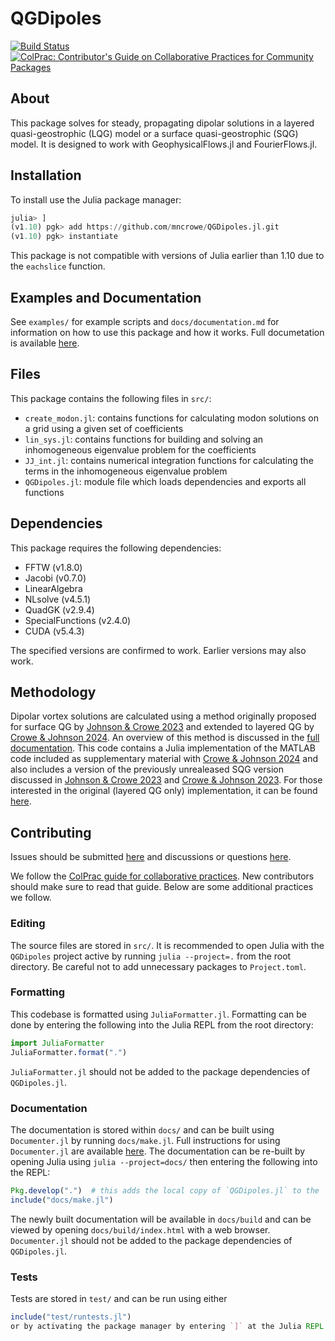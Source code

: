 # QGDipoles

[![Build Status](https://github.com/mncrowe/QGDipoles.jl/actions/workflows/CI.yml/badge.svg?branch=main)](https://github.com/mncrowe/QGDipoles.jl/actions/workflows/CI.yml?query=branch%3Amain) [![ColPrac: Contributor's Guide on Collaborative Practices for Community Packages](https://img.shields.io/badge/ColPrac-Contributor's%20Guide-blueviolet)](https://github.com/SciML/ColPrac)

## About

This package solves for steady, propagating dipolar solutions in a layered quasi-geostrophic (LQG) model or a surface quasi-geostrophic (SQG) model.
It is designed to work with GeophysicalFlows.jl and FourierFlows.jl.

## Installation

To install use the Julia package manager:

```julia
julia> ]
(v1.10) pgk> add https://github.com/mncrowe/QGDipoles.jl.git
(v1.10) pgk> instantiate
```

This package is not compatible with versions of Julia earlier than 1.10 due to the `eachslice` function.

## Examples and Documentation

See `examples/` for example scripts and `docs/documentation.md` for information on how to use this package and how it works. Full documetation is available [here](https://mncrowe.github.io/QGDipoles.jl).

## Files

This package contains the following files in `src/`:

* `create_modon.jl`: contains functions for calculating modon solutions on a grid using a given set of coefficients
* `lin_sys.jl`: contains functions for building and solving an inhomogeneous eigenvalue problem for the coefficients
* `JJ_int.jl`: contains numerical integration functions for calculating the terms in the inhomogeneous eigenvalue problem
* `QGDipoles.jl`: module file which loads dependencies and exports all functions

## Dependencies

This package requires the following dependencies:

* FFTW (v1.8.0)
* Jacobi (v0.7.0)
* LinearAlgebra
* NLsolve (v4.5.1)
* QuadGK (v2.9.4)
* SpecialFunctions (v2.4.0)
* CUDA (v5.4.3)

The specified versions are confirmed to work. Earlier versions may also work.

## Methodology

Dipolar vortex solutions are calculated using a method originally proposed for surface QG by [Johnson & Crowe 2023](https://doi.org/10.1017/jfm.2023.87) and extended to layered QG by [Crowe & Johnson 2024](https://doi.org/10.1017/jfm.2024.619).
An overview of this method is discussed in the [full documentation](https://mncrowe.github.io/QGDipoles.jl).
This code contains a Julia implementation of the MATLAB code included as supplementary material with [Crowe & Johnson 2024](https://doi.org/10.1017/jfm.2024.619) and also includes a version of the previously unrealeased SQG version discussed in [Johnson & Crowe 2023](https://doi.org/10.1017/jfm.2023.87) and [Crowe & Johnson 2023](https://doi.org/10.1017/jfm.2023.607).
For those interested in the original (layered QG only) implementation, it can be found [here](https://github.com/mncrowe/QGDipoles.m). 

## Contributing

Issues should be submitted [here](https://github.com/mncrowe/QGDipoles.jl/issues/) and discussions or questions [here](https://github.com/mncrowe/QGDipoles.jl/discussions).

We follow the [ColPrac guide for collaborative practices](https://github.com/SciML/ColPrac). New contributors should make sure to read that guide. Below are some additional practices we follow.

### Editing

The source files are stored in `src/`. It is recommended to open Julia with the `QGDipoles` project active by running `julia --project=.` from the root directory. Be careful not to add unnecessary packages to `Project.toml`.

### Formatting

This codebase is formatted using `JuliaFormatter.jl`. Formatting can be done by entering the following into the Julia REPL from the root directory:
```julia
import JuliaFormatter
JuliaFormatter.format(".")
```
`JuliaFormatter.jl` should not be added to the package dependencies of `QGDipoles.jl`.

### Documentation

The documentation is stored within `docs/` and can be built using `Documenter.jl` by running `docs/make.jl`. Full instructions for using `Documenter.jl` are available [here](https://documenter.juliadocs.org/stable/man/guide/). The documentation can be re-built by opening Julia using `julia --project=docs/` then entering the following into the REPL:
```julia
Pkg.develop(".")  # this adds the local copy of `QGDipoles.jl` to the `docs` environment 
include("docs/make.jl")
```
The newly built documentation will be available in `docs/build` and can be viewed by opening `docs/build/index.html` with a web browser. `Documenter.jl` should not be added to the package dependencies of `QGDipoles.jl`.

### Tests

Tests are stored in `test/` and can be run using either
```julia
include("test/runtests.jl")
or by activating the package manager by entering `]` at the Julia REPL then entering `test`.



